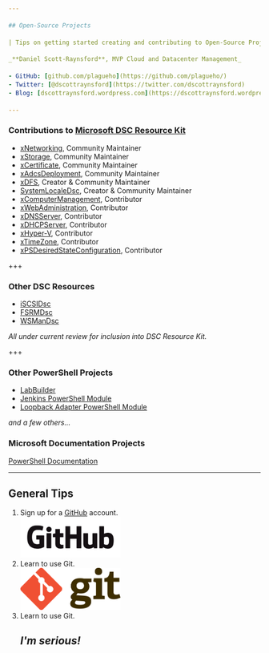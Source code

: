 ```yaml
---

## Open-Source Projects

| Tips on getting started creating and contributing to Open-Source Projects

_**Daniel Scott-Raynsford**, MVP Cloud and Datacenter Management_

- GitHub: [github.com/plagueho](https://github.com/plagueho/)
- Twitter: [@dscottraynsford](https://twitter.com/dscottraynsford)
- Blog: [dscottraynsford.wordpress.com](https://dscottraynsford.wordpress.com)

---
```


### Contributions to [Microsoft DSC Resource Kit](https://github.com/PowerShell/DscResources/blob/master/Maintainers.md#current-maintainers)

- [xNetworking](https://github.com/PowerShell/xNetworking), Community Maintainer
- [xStorage](https://github.com/PowerShell/xStorage), Community Maintainer
- [xCertificate](https://github.com/PowerShell/xCertificate), Community Maintainer
- [xAdcsDeployment](https://github.com/PowerShell/xAdcsDeployment), Community Maintainer
- [xDFS](https://github.com/PowerShell/xDFS), Creator & Community Maintainer
- [SystemLocaleDsc](https://github.com/PowerShell/SystemLocaleDsc), Creator & Community Maintainer
- [xComputerManagement](https://github.com/PowerShell/xComputerManagement), Contributor
- [xWebAdministration](https://github.com/PowerShell/xWebAdministration), Contributor
- [xDNSServer](https://github.com/PowerShell/xDNSServer), Contributor
- [xDHCPServer](https://github.com/PowerShell/xDHCPServer), Contributor
- [xHyper-V](https://github.com/PowerShell/xHyper-V), Contributor
- [xTimeZone](https://github.com/PowerShell/xTimeZone), Contributor
- [xPSDesiredStateConfiguration](https://github.com/PowerShell/xPSDesiredStateConfiguration), Contributor

+++

### Other DSC Resources

- [iSCSIDsc](https://github.com/PlagueHO/iSCSIDsc)
- [FSRMDsc](https://github.com/PlagueHO/FSRMDsc)
- [WSManDsc](https://github.com/PlagueHO/WSManDsc)

_All under current review for inclusion into DSC Resource Kit._

+++

### Other PowerShell Projects

- [LabBuilder](https://github.com/PlagueHO/LabBuilder)
- [Jenkins PowerShell Module](https://github.com/PlagueHO/Jenkins)
- [Loopback Adapter PowerShell Module](https://github.com/PlagueHO/Jenkins)

_and a few others..._

### Microsoft Documentation Projects

[PowerShell Documentation](https://github.com/PowerShell/PowerShell-Docs)

---

## General Tips


1. Sign up for a [GitHub](https://github.com) account.
  <br><img src="./images/Github_Logo.png" alt="Github" style="width: 200px;"/><!-- .element: class="fragment" -->
1. Learn to use Git.
  <br><img src="./images/Git_Logo.png" alt="Github" style="width: 200px;"/><!-- .element: class="fragment" -->
1. Learn to use Git.<!-- .element: class="fragment" -->
  <br><h2>_**I'm serious!**_</h2><!-- .element: class="fragment" -->

